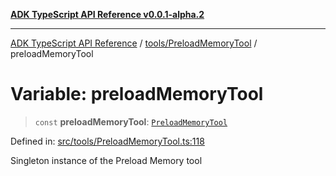 [**ADK TypeScript API Reference v0.0.1-alpha.2**](../../../README.md)

***

[ADK TypeScript API Reference](../../../modules.md) / [tools/PreloadMemoryTool](../README.md) / preloadMemoryTool

# Variable: preloadMemoryTool

> `const` **preloadMemoryTool**: [`PreloadMemoryTool`](../classes/PreloadMemoryTool.md)

Defined in: [src/tools/PreloadMemoryTool.ts:118](https://github.com/njraladdin/adk-typescript/blob/main/src/tools/PreloadMemoryTool.ts#L118)

Singleton instance of the Preload Memory tool

